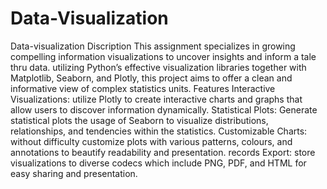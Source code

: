 # Data-Visualization
Data-visualization
Discription
This assignment specializes in growing compelling information visualizations to uncover insights and inform a tale thru data. utilizing Python’s effective visualization libraries together with Matplotlib, Seaborn, and Plotly, this project aims to offer a clean and informative view of complex statistics units.
Features
Interactive Visualizations: utilize Plotly to create interactive charts and graphs that allow users to discover information dynamically.
Statistical Plots: Generate statistical plots the usage of Seaborn to visualize distributions, relationships, and tendencies within the statistics.
Customizable Charts: without difficulty customize plots with various patterns, colours, and annotations to beautify readability and presentation.
records Export: store visualizations to diverse codecs which include PNG, PDF, and HTML for easy sharing and presentation.
